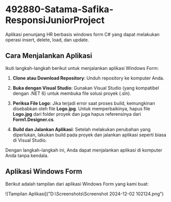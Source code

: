 # 492880-Satama-Safika-ResponsiJuniorProject
Aplikasi penunjang HR berbasis windows form C# yang dapat melakukan operasi insert, delete, load, dan update.

## Cara Menjalankan Aplikasi

Ikuti langkah-langkah berikut untuk menjalankan aplikasi Windows Form:

1. **Clone atau Download Repository**: Unduh repository ke komputer Anda.

2. **Buka dengan Visual Studio**: Gunakan Visual Studio (yang kompatibel dengan .NET 6) untuk membuka file solusi proyek (.sln).

3. **Periksa File Logo**: Jika terjadi error saat proses build, kemungkinan disebabkan oleh file **Logo.jpg**. Untuk memperbaikinya, hapus file **Logo.jpg** dari folder proyek dan juga hapus referensinya dari **Form1.Designer.cs**.

4. **Build dan Jalankan Aplikasi**: Setelah melakukan perubahan yang diperlukan, lakukan build pada proyek dan jalankan aplikasi seperti biasa di Visual Studio.

Dengan langkah-langkah ini, Anda dapat menjalankan aplikasi di komputer Anda tanpa kendala.

## Aplikasi Windows Form

Berikut adalah tampilan dari aplikasi Windows Form yang kami buat:

![Tampilan Aplikasi]("D:\Screenshots\Screenshot 2024-12-02 102124.png")


